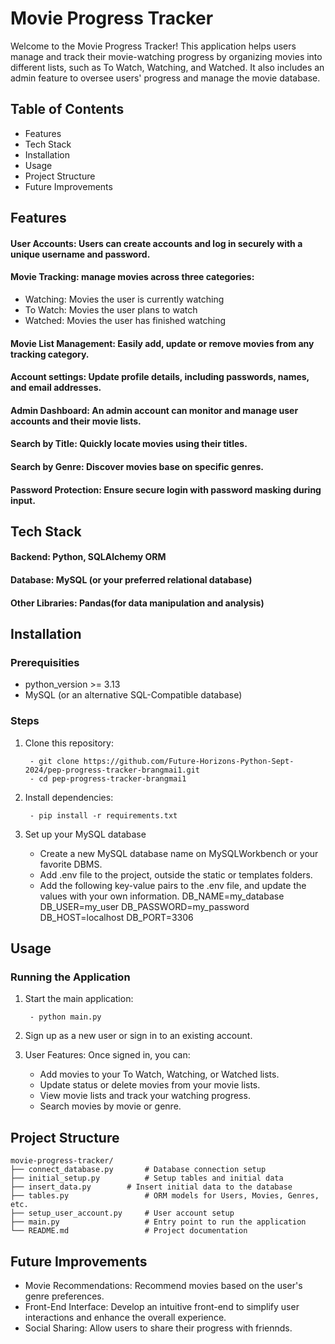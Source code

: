 # Movie Progress Tracker

Welcome to the Movie Progress Tracker! This application helps users manage and track their movie-watching progress by organizing movies into different lists, such as To Watch, Watching, and Watched. It also includes an admin feature to oversee users' progress and manage the movie database.

## Table of Contents
- Features
- Tech Stack
- Installation
- Usage
- Project Structure
- Future Improvements

## Features
#### User Accounts: Users can create accounts and log in securely with a unique username and password.
#### Movie Tracking: manage movies across three categories:
- Watching: Movies the user is currently watching
- To Watch: Movies the user plans to watch
- Watched: Movies the user has finished watching
#### Movie List Management: Easily add, update or remove movies from any tracking category.
#### Account settings: Update profile details, including passwords, names, and email addresses.
#### Admin Dashboard: An admin account can monitor and manage user accounts and their movie lists.
#### Search by Title: Quickly locate movies using their titles.
#### Search by Genre: Discover movies base on specific genres.
#### Password Protection: Ensure secure login with password masking during input.

## Tech Stack
#### Backend: Python, SQLAlchemy ORM
#### Database: MySQL (or your preferred relational database)
#### Other Libraries: Pandas(for data manipulation and analysis)

## Installation 
### Prerequisities
- python_version >= 3.13
- MySQL (or an alternative SQL-Compatible database)

### Steps 
1. Clone this repository:

		- git clone https://github.com/Future-Horizons-Python-Sept-2024/pep-progress-tracker-brangmai1.git
		- cd pep-progress-tracker-brangmai1

2. Install dependencies:

		- pip install -r requirements.txt
	
3. Set up your MySQL database
	- Create a new MySQL database name on MySQLWorkbench or your favorite DBMS.
	- Add .env file to the project, outside the static or templates folders.
	- Add the following key-value pairs to the .env file, and update the values with your own information.
		DB_NAME=my_database
		DB_USER=my_user
		DB_PASSWORD=my_password
		DB_HOST=localhost
		DB_PORT=3306


## Usage 
### Running the Application
1. Start the main application:

   		- python main.py
   
2. Sign up as a new user or sign in to an existing account.
3. User Features: Once signed in, you can:
	- Add movies to your To Watch, Watching, or Watched lists.
	- Update status or delete movies from your movie lists.
	- View movie lists and track your watching progress.
	- Search movies by movie or genre.

## Project Structure

	movie-progress-tracker/
	├── connect_database.py       # Database connection setup
	├── initial_setup.py          # Setup tables and initial data
	├── insert_data.py	      # Insert initial data to the database
	├── tables.py                 # ORM models for Users, Movies, Genres, etc.
	├── setup_user_account.py     # User account setup                 
	├── main.py                   # Entry point to run the application
	└── README.md                 # Project documentation

## Future Improvements
- Movie Recommendations: Recommend movies based on the user's genre preferences. 
- Front-End Interface: Develop an intuitive front-end to simplify user interactions and enhance the overall experience. 
- Social Sharing: Allow users to share their progress with friennds.








